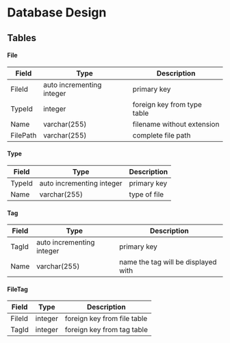 # Database Design
## Tables
#### File
| Field     | Type                               | Description                 |
| --------- | ---------------------------------- | --------------------------- |
| FileId    | auto incrementing integer          | primary key                 |
| TypeId    | integer                            | foreign key from type table |
| Name      | varchar(255)                       | filename without extension  |
| FilePath  | varchar(255)                       | complete file path          |

#### Type
| Field  | Type                      | Description  |
| ------ | ------------------------- | ------------ |
| TypeId | auto incrementing integer | primary key  |
| Name   | varchar(255)              | type of file |

#### Tag
| Field | Type                      | Description                         |
| ----- | ------------------------- | ----------------------------------- |
| TagId | auto incrementing integer | primary key                         |
| Name  | varchar(255)              | name the tag will be displayed with |

#### FileTag
| Field  | Type    | Description                 |
| ------ | ------- | --------------------------- |
| FileId | integer | foreign key from file table |
| TagId  | integer | foreign key from tag table  |
